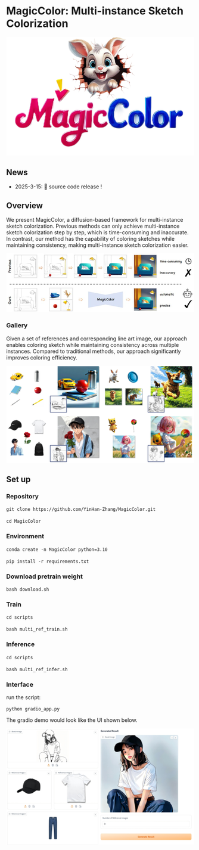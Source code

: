# MagicColor: Multi-instance Sketch Colorization
![](./asset/logo.png)

## News

- 2025-3-15: 🎊 source code release !

## Overview
We present MagicColor, a diffusion-based framework for multi-instance sketch colorization. Previous methods can only achieve multi-instance sketch colorization step by step, which is time-consuming and inaccurate. In contrast, our method has the capability of coloring sketches while maintaining consistency, making multi-instance sketch colorization easier.

![](./asset/intro.jpg)

### Gallery
Given a set of references and corresponding line art image, our approach enables coloring sketch while maintaining consistency across multiple instances. Compared to traditional methods, our approach significantly improves coloring efficiency.

![](./asset/teaser.jpg)


## Set up

### Repository

    git clone https://github.com/YinHan-Zhang/MagicColor.git
    
    cd MagicColor

### Environment

    conda create -n MagicColor python=3.10  

    pip install -r requirements.txt

### Download pretrain weight

    bash download.sh

### Train
    cd scripts

    bash multi_ref_train.sh

### Inference 
    cd scripts
    
    bash multi_ref_infer.sh

### Interface
 run the script:

    python gradio_app.py

The gradio demo would look like the UI shown below.

![](./asset/UI.jpg)